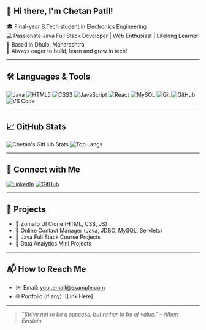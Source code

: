 ## 👋 Hi there, I'm Chetan Patil!

🎓 Final-year B.Tech student in Electronics Engineering  
💻 Passionate Java Full Stack Developer | Web Enthusiast | Lifelong Learner  
📍 Based in Dhule, Maharashtra  
🚀 Always eager to build, learn and grow in tech!

---

## 🛠️ Languages & Tools

![Java](https://img.shields.io/badge/Java-%23ED8B00.svg?style=for-the-badge&logo=java&logoColor=white)
![HTML5](https://img.shields.io/badge/HTML5-%23E34F26.svg?style=for-the-badge&logo=html5&logoColor=white)
![CSS3](https://img.shields.io/badge/CSS3-%231572B6.svg?style=for-the-badge&logo=css3&logoColor=white)
![JavaScript](https://img.shields.io/badge/JavaScript-%23F7DF1E.svg?style=for-the-badge&logo=javascript&logoColor=black)
![React](https://img.shields.io/badge/React-%2320232a.svg?style=for-the-badge&logo=react&logoColor=%2361DAFB)
![MySQL](https://img.shields.io/badge/MySQL-%2300f.svg?style=for-the-badge&logo=mysql&logoColor=white)
![Git](https://img.shields.io/badge/Git-%23F05033.svg?style=for-the-badge&logo=git&logoColor=white)
![GitHub](https://img.shields.io/badge/GitHub-%23121011.svg?style=for-the-badge&logo=github&logoColor=white)
![VS Code](https://img.shields.io/badge/VS%20Code-%23007ACC.svg?style=for-the-badge&logo=visual-studio-code&logoColor=white)

---

## 📈 GitHub Stats

![Chetan's GitHub Stats](https://github-readme-stats.vercel.app/api?username=Chetan13334&show_icons=true&theme=radical)
![Top Langs](https://github-readme-stats.vercel.app/api/top-langs/?username=Chetan13334&layout=compact&theme=radical)

---

## 🔗 Connect with Me

[![LinkedIn](https://img.shields.io/badge/LinkedIn-blue?style=for-the-badge&logo=linkedin&logoColor=white)](https://www.linkedin.com/in/your-linkedin-username/)
[![GitHub](https://img.shields.io/badge/GitHub-black?style=for-the-badge&logo=github&logoColor=white)](https://github.com/Chetan13334)

---

## 📌 Projects

- 🔹 Zomato UI Clone (HTML, CSS, JS)
- 🔹 Online Contact Manager (Java, JDBC, MySQL, Servlets)
- 🔹 Java Full Stack Course Projects
- 🔹 Data Analytics Mini Projects

---

## 📬 How to Reach Me

- ✉️ Email: your.email@example.com
- 🌐 Portfolio (if any): [Link Here]

---

> *"Strive not to be a success, but rather to be of value." – Albert Einstein*

